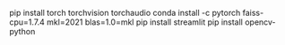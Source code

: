 pip install torch torchvision torchaudio
conda install -c pytorch faiss-cpu=1.7.4 mkl=2021 blas=1.0=mkl
pip install streamlit
pip install opencv-python